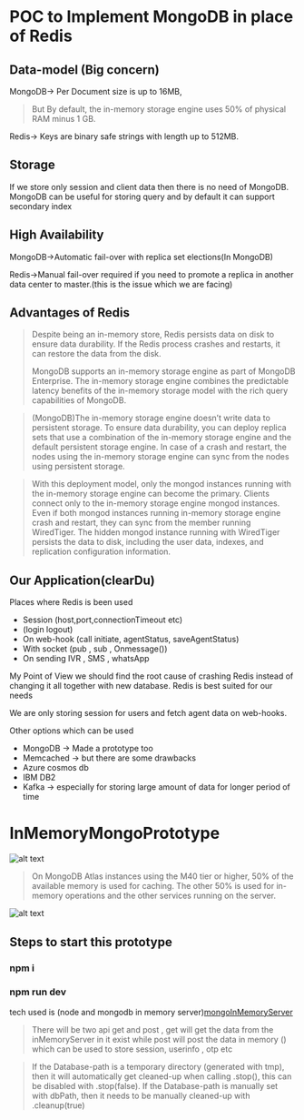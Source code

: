 # POC to Implement MongoDB in place of Redis

## Data-model (Big concern)

MongoDB-> Per Document size is up to 16MB,

> But By default, the in-memory storage engine uses 50% of physical RAM minus 1 GB.

Redis-> Keys are binary safe strings with length up to 512MB.

## Storage

If we store only session and client data then there is no need of MongoDB.
MongoDB can be useful for storing query and by default it can support secondary index

## High Availability

MongoDB->Automatic fail-over with replica set elections(In MongoDB)

Redis->Manual fail-over required if you need to promote a replica in another data center to master.(this is the issue which we are facing)

## Advantages of Redis
>Despite being an in-memory store, Redis persists data on disk to ensure data durability. If the Redis process crashes and restarts, it can restore the data from the disk.
>
> MongoDB supports an in-memory storage engine as part of MongoDB Enterprise. The in-memory storage engine combines the predictable latency benefits of the in-memory storage model with the rich query capabilities of MongoDB.

> (MongoDB)The in-memory storage engine doesn’t write data to persistent storage. To ensure data durability, you can deploy replica sets that use a combination of the in-memory storage engine and the default persistent storage engine. In case of a crash and restart, the nodes using the in-memory storage engine can sync from the nodes using persistent storage.

> With this deployment model, only the mongod instances running with the in-memory storage engine can become the primary. Clients connect only to the in-memory storage engine mongod instances. Even if both mongod instances running in-memory storage engine crash and restart, they can sync from the member running WiredTiger. The hidden mongod instance running with WiredTiger persists the data to disk, including the user data, indexes, and replication configuration information.


## Our Application(clearDu)

Places where Redis is been used

- Session (host,port,connectionTimeout etc)
- (login logout)
- On web-hook (call initiate, agentStatus, saveAgentStatus)
- With socket (pub , sub , Onmessage())
- On sending IVR , SMS , whatsApp

My Point of View
we should find the root cause of crashing Redis instead of changing it all together with new database. Redis is best suited for our needs

We are only storing session for users and fetch agent data on web-hooks.

Other options which can be used

- MongoDB -> Made a prototype too
- Memcached -> but there are some drawbacks
- Azure cosmos db
- IBM DB2
- Kafka -> especially for storing large amount of data for longer period of time

# InMemoryMongoPrototype

![alt text](https://webimages.mongodb.com/_com_assets/cms/kt0j5x9w036qcrckg-replica-set-in-memory.png.png?auto=format%252Ccompress)

> On MongoDB Atlas instances using the M40 tier or higher, 50% of the available memory is used for caching. The other 50% is used for in-memory operations and the other services running on the server.

![alt text](https://webimages.mongodb.com/_com_assets/cms/kt0jd5lvn4u1daaq7-wiredtiger-cache.png.png?auto=format%252Ccompress)

## Steps to start this prototype

### npm i

### npm run dev

tech used is (node and mongodb in memory server)[mongoInMemoryServer](https://github.com/tecxar-prashant-rawal/InMemoryMongoTest/tree/master)

> There will be two api get and post , get will get the data from the inMemoryServer in it exist while post will post the data in memory () which can be used to store session, userinfo , otp etc

> If the Database-path is a temporary directory (generated with tmp), then it will automatically get cleaned-up when calling .stop(), this can be disabled with .stop(false).
> If the Database-path is manually set with dbPath, then it needs to be manually cleaned-up with .cleanup(true)
